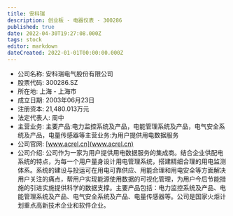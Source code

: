 ```yaml
---
title: 安科瑞
description: 创业板 - 电器仪表 - 300286
published: true
date: 2022-04-30T19:27:08.000Z
tags: stock
editor: markdown
dateCreated: 2022-01-01T00:00:00.000Z
---
```


- 公司名称: 安科瑞电气股份有限公司
- 股票代码: 300286.SZ
- 所在地: 上海 - 上海市
- 成立日期: 2003年06月23日
- 注册资本: 21,480.013万元
- 法定代表人: 周中
- 主营业务: 主要产品:电力监控系统及产品，电能管理系统及产品，电气安全系统及产品，电量传感器等主营业务:为用户提供用电数据服务
- 公司官网: [www.acrel.cn](www.acrel.cn)
- 公司介绍: 公司作为一家为用户提供用电数据服务的集成商。结合企业供配电系统的特点，为每一个用户量身设计用电管理系统，搭建精细合理的用电监测体系。系统的建设与投运可在用电可靠供应、用能合理和用电安全等方面解决用户关注的痛点，帮用户实现能源使用数据的可视化管理，为用户今后节能措施的引进实施提供科学的数据支撑。主要产品包括：电力监控系统及产品、电能管理系统及产品、电气安全系统及产品、电量传感器等。公司是国家火炬计划重点高新技术企业和软件企业。


